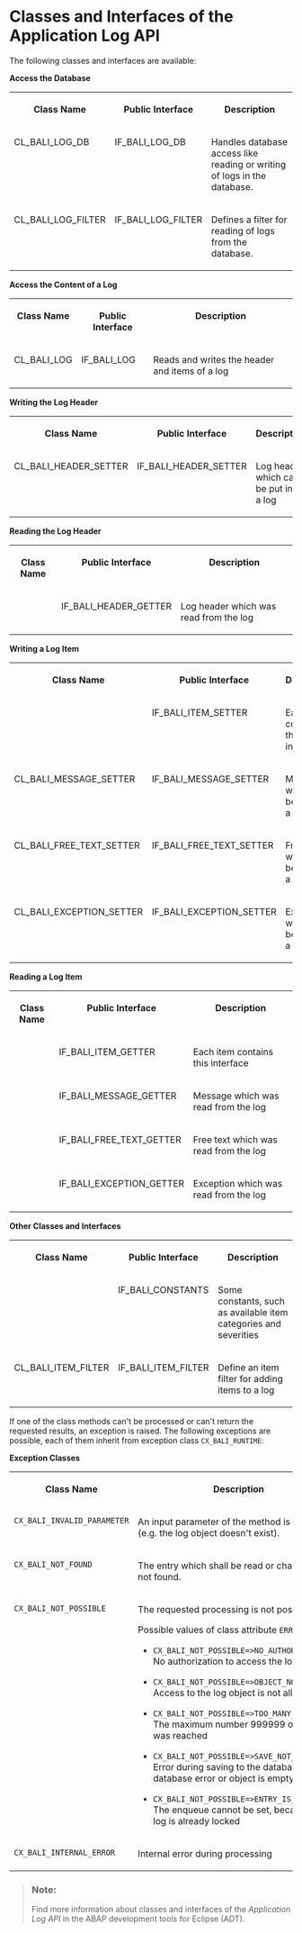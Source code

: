 <!-- loio59023fcd95ec459d8259c1e2840b816a -->

# Classes and Interfaces of the Application Log API

The following classes and interfaces are available:

**Access the Database**


<table>
<tr>
<th valign="top">

Class Name

</th>
<th valign="top">

Public Interface

</th>
<th valign="top">

Description

</th>
</tr>
<tr>
<td valign="top">

CL\_BALI\_LOG\_DB

</td>
<td valign="top">

IF\_BALI\_LOG\_DB

</td>
<td valign="top">

Handles database access like reading or writing of logs in the database.

</td>
</tr>
<tr>
<td valign="top">

CL\_BALI\_LOG\_FILTER

</td>
<td valign="top">

IF\_BALI\_LOG\_FILTER

</td>
<td valign="top">

Defines a filter for reading of logs from the database.

</td>
</tr>
</table>

**Access the Content of a Log**


<table>
<tr>
<th valign="top">

Class Name

</th>
<th valign="top">

Public Interface

</th>
<th valign="top">

Description

</th>
</tr>
<tr>
<td valign="top">

CL\_BALI\_LOG

</td>
<td valign="top">

IF\_BALI\_LOG

</td>
<td valign="top">

Reads and writes the header and items of a log

</td>
</tr>
</table>

**Writing the Log Header**


<table>
<tr>
<th valign="top">

Class Name

</th>
<th valign="top">

Public Interface

</th>
<th valign="top">

Description

</th>
</tr>
<tr>
<td valign="top">

CL\_BALI\_HEADER\_SETTER

</td>
<td valign="top">

IF\_BALI\_HEADER\_SETTER

</td>
<td valign="top">

Log header which can be put into a log

</td>
</tr>
</table>

**Reading the Log Header**


<table>
<tr>
<th valign="top">

Class Name

</th>
<th valign="top">

Public Interface

</th>
<th valign="top">

Description

</th>
</tr>
<tr>
<td valign="top">

 

</td>
<td valign="top">

IF\_BALI\_HEADER\_GETTER

</td>
<td valign="top">

Log header which was read from the log

</td>
</tr>
</table>

**Writing a Log Item**


<table>
<tr>
<th valign="top">

Class Name

</th>
<th valign="top">

Public Interface

</th>
<th valign="top">

Description

</th>
</tr>
<tr>
<td valign="top">



</td>
<td valign="top">

IF\_BALI\_ITEM\_SETTER

</td>
<td valign="top">

Each item contains this interface

</td>
</tr>
<tr>
<td valign="top">

CL\_BALI\_MESSAGE\_SETTER

</td>
<td valign="top">

IF\_BALI\_MESSAGE\_SETTER

</td>
<td valign="top">

Message which can be put into a log

</td>
</tr>
<tr>
<td valign="top">

CL\_BALI\_FREE\_TEXT\_SETTER

</td>
<td valign="top">

IF\_BALI\_FREE\_TEXT\_SETTER

</td>
<td valign="top">

Free text which can be put into a log

</td>
</tr>
<tr>
<td valign="top">

CL\_BALI\_EXCEPTION\_SETTER

</td>
<td valign="top">

IF\_BALI\_EXCEPTION\_SETTER

</td>
<td valign="top">

Exception which can be put into a log

</td>
</tr>
</table>

**Reading a Log Item**


<table>
<tr>
<th valign="top">

Class Name

</th>
<th valign="top">

Public Interface

</th>
<th valign="top">

Description

</th>
</tr>
<tr>
<td valign="top">



</td>
<td valign="top">

IF\_BALI\_ITEM\_GETTER

</td>
<td valign="top">

Each item contains this interface

</td>
</tr>
<tr>
<td valign="top">



</td>
<td valign="top">

IF\_BALI\_MESSAGE\_GETTER

</td>
<td valign="top">

Message which was read from the log

</td>
</tr>
<tr>
<td valign="top">



</td>
<td valign="top">

IF\_BALI\_FREE\_TEXT\_GETTER

</td>
<td valign="top">

Free text which was read from the log

</td>
</tr>
<tr>
<td valign="top">



</td>
<td valign="top">

IF\_BALI\_EXCEPTION\_GETTER

</td>
<td valign="top">

Exception which was read from the log

</td>
</tr>
</table>

**Other Classes and Interfaces**


<table>
<tr>
<th valign="top">

Class Name

</th>
<th valign="top">

Public Interface

</th>
<th valign="top">

Description

</th>
</tr>
<tr>
<td valign="top">



</td>
<td valign="top">

IF\_BALI\_CONSTANTS

</td>
<td valign="top">

Some constants, such as available item categories and severities

</td>
</tr>
<tr>
<td valign="top">

CL\_BALI\_ITEM\_FILTER

</td>
<td valign="top">

IF\_BALI\_ITEM\_FILTER

</td>
<td valign="top">

Define an item filter for adding items to a log

</td>
</tr>
</table>

If one of the class methods can't be processed or can't return the requested results, an exception is raised. The following exceptions are possible, each of them inherit from exception class `CX_BALI_RUNTIME`:

**Exception Classes**


<table>
<tr>
<th valign="top">

Class Name

</th>
<th valign="top">

Description

</th>
</tr>
<tr>
<td valign="top">

`CX_BALI_INVALID_PARAMETER` 

</td>
<td valign="top">

An input parameter of the method is invalid \(e.g. the log object doesn't exist\).

</td>
</tr>
<tr>
<td valign="top">

`CX_BALI_NOT_FOUND` 

</td>
<td valign="top">

The entry which shall be read or changed was not found.

</td>
</tr>
<tr>
<td valign="top">

`CX_BALI_NOT_POSSIBLE` 

</td>
<td valign="top">

The requested processing is not possible.

Possible values of class attribute `ERROR_CODE`:

-   `CX_BALI_NOT_POSSIBLE=>NO_AUTHORIZATION`: No authorization to access the log

-   `CX_BALI_NOT_POSSIBLE=>OBJECT_NOT_ALLOWED`: Access to the log object is not allowed

-   `CX_BALI_NOT_POSSIBLE=>TOO_MANY_ITEMS`: The maximum number 999999 of items was reached

-   `CX_BALI_NOT_POSSIBLE=>SAVE_NOT_ALLOWED`: Error during saving to the database \(e.g. database error or object is empty\)

-   `CX_BALI_NOT_POSSIBLE=>ENTRY_IS_LOCKED`: The enqueue cannot be set, because the log is already locked




</td>
</tr>
<tr>
<td valign="top">

`CX_BALI_INTERNAL_ERROR` 

</td>
<td valign="top">

Internal error during processing

</td>
</tr>
</table>

> ### Note:  
> Find more information about classes and interfaces of the *Application Log API* in the ABAP development tools for Eclipse \(ADT\).

